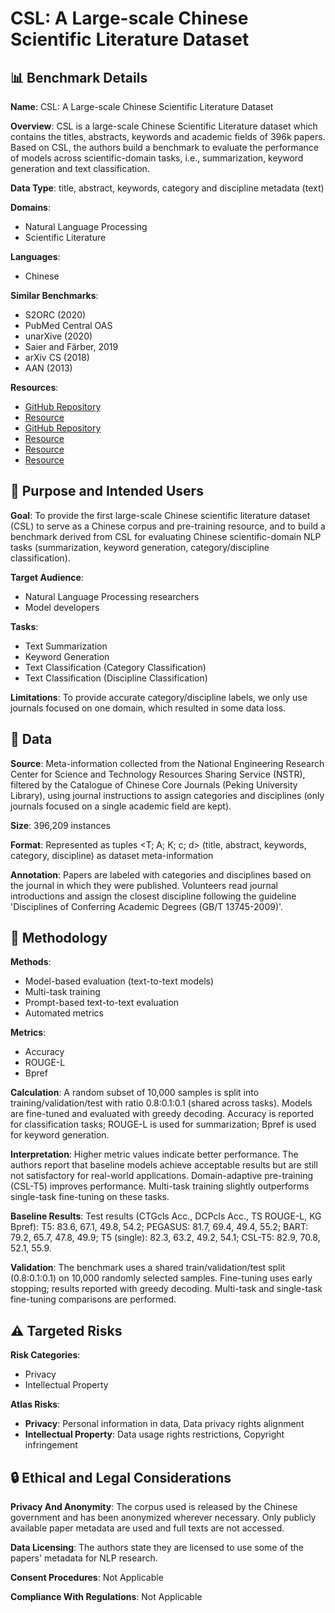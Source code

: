# CSL: A Large-scale Chinese Scientific Literature Dataset

## 📊 Benchmark Details

**Name**: CSL: A Large-scale Chinese Scientific Literature Dataset

**Overview**: CSL is a large-scale Chinese Scientific Literature dataset which contains the titles, abstracts, keywords and academic fields of 396k papers. Based on CSL, the authors build a benchmark to evaluate the performance of models across scientific-domain tasks, i.e., summarization, keyword generation and text classification.

**Data Type**: title, abstract, keywords, category and discipline metadata (text)

**Domains**:
- Natural Language Processing
- Scientific Literature

**Languages**:
- Chinese

**Similar Benchmarks**:
- S2ORC (2020)
- PubMed Central OAS
- unarXive (2020)
- Saier and Färber, 2019
- arXiv CS (2018)
- AAN (2013)

**Resources**:
- [GitHub Repository](https://github.com/ydli-ai/CSL)
- [Resource](https://nstr.escience.net.cn)
- [GitHub Repository](https://github.com/dbiir/UER-py)
- [Resource](https://arxiv.org)
- [Resource](http://www.pubmed.gov)
- [Resource](https://aclanthology.org)

## 🎯 Purpose and Intended Users

**Goal**: To provide the first large-scale Chinese scientific literature dataset (CSL) to serve as a Chinese corpus and pre-training resource, and to build a benchmark derived from CSL for evaluating Chinese scientific-domain NLP tasks (summarization, keyword generation, category/discipline classification).

**Target Audience**:
- Natural Language Processing researchers
- Model developers

**Tasks**:
- Text Summarization
- Keyword Generation
- Text Classification (Category Classification)
- Text Classification (Discipline Classification)

**Limitations**: To provide accurate category/discipline labels, we only use journals focused on one domain, which resulted in some data loss.

## 💾 Data

**Source**: Meta-information collected from the National Engineering Research Center for Science and Technology Resources Sharing Service (NSTR), filtered by the Catalogue of Chinese Core Journals (Peking University Library), using journal instructions to assign categories and disciplines (only journals focused on a single academic field are kept).

**Size**: 396,209 instances

**Format**: Represented as tuples <T; A; K; c; d> (title, abstract, keywords, category, discipline) as dataset meta-information

**Annotation**: Papers are labeled with categories and disciplines based on the journal in which they were published. Volunteers read journal introductions and assign the closest discipline following the guideline 'Disciplines of Conferring Academic Degrees (GB/T 13745-2009)'.

## 🔬 Methodology

**Methods**:
- Model-based evaluation (text-to-text models)
- Multi-task training
- Prompt-based text-to-text evaluation
- Automated metrics

**Metrics**:
- Accuracy
- ROUGE-L
- Bpref

**Calculation**: A random subset of 10,000 samples is split into training/validation/test with ratio 0.8:0.1:0.1 (shared across tasks). Models are fine-tuned and evaluated with greedy decoding. Accuracy is reported for classification tasks; ROUGE-L is used for summarization; Bpref is used for keyword generation.

**Interpretation**: Higher metric values indicate better performance. The authors report that baseline models achieve acceptable results but are still not satisfactory for real-world applications. Domain-adaptive pre-training (CSL-T5) improves performance. Multi-task training slightly outperforms single-task fine-tuning on these tasks.

**Baseline Results**: Test results (CTGcls Acc., DCPcls Acc., TS ROUGE-L, KG Bpref): T5: 83.6, 67.1, 49.8, 54.2; PEGASUS: 81.7, 69.4, 49.4, 55.2; BART: 79.2, 65.7, 47.8, 49.9; T5 (single): 82.3, 63.2, 49.2, 54.1; CSL-T5: 82.9, 70.8, 52.1, 55.9.

**Validation**: The benchmark uses a shared train/validation/test split (0.8:0.1:0.1) on 10,000 randomly selected samples. Fine-tuning uses early stopping; results reported with greedy decoding. Multi-task and single-task fine-tuning comparisons are performed.

## ⚠️ Targeted Risks

**Risk Categories**:
- Privacy
- Intellectual Property

**Atlas Risks**:
- **Privacy**: Personal information in data, Data privacy rights alignment
- **Intellectual Property**: Data usage rights restrictions, Copyright infringement

## 🔒 Ethical and Legal Considerations

**Privacy And Anonymity**: The corpus used is released by the Chinese government and has been anonymized wherever necessary. Only publicly available paper metadata are used and full texts are not accessed.

**Data Licensing**: The authors state they are licensed to use some of the papers' metadata for NLP research.

**Consent Procedures**: Not Applicable

**Compliance With Regulations**: Not Applicable

